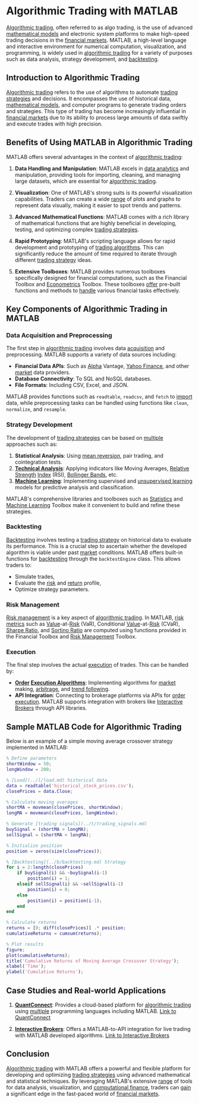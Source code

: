 # Algorithmic Trading with MATLAB

[Algorithmic trading](../a/algorithmic_trading.md), often referred to as algo trading, is the use of advanced [mathematical models](../m/mathematical_models_in_trading.md) and electronic system platforms to make high-speed trading decisions in the [financial markets](../f/financial_market.md). MATLAB, a high-level language and interactive environment for numerical computation, visualization, and programming, is widely used in [algorithmic trading](../a/algorithmic_trading.md) for a variety of purposes such as data analysis, strategy development, and [backtesting](../b/backtesting.md).

## Introduction to Algorithmic Trading 

[Algorithmic trading](../a/algorithmic_trading.md) refers to the use of algorithms to automate [trading strategies](../t/trading_strategies.md) and decisions. It encompasses the use of historical data, [mathematical models](../m/mathematical_models_in_trading.md), and computer programs to generate trading orders and strategies. This type of trading has become increasingly influential in [financial markets](../f/financial_market.md) due to its ability to process large amounts of data swiftly and execute trades with high precision.

## Benefits of Using MATLAB in Algorithmic Trading

MATLAB offers several advantages in the context of [algorithmic trading](../a/algorithmic_trading.md):

1. **Data Handling and Manipulation**:
    MATLAB excels in [data analytics](../d/data_analytics.md) and manipulation, providing tools for importing, cleaning, and managing large datasets, which are essential for [algorithmic trading](../a/algorithmic_trading.md).

2. **Visualization**:
    One of MATLAB's strong suits is its powerful visualization capabilities. Traders can create a wide [range](../r/range.md) of plots and graphs to represent data visually, making it easier to spot trends and patterns.

3. **Advanced Mathematical Functions**:
    MATLAB comes with a rich library of mathematical functions that are highly beneficial in developing, testing, and optimizing complex [trading strategies](../t/trading_strategies.md).

4. **Rapid Prototyping**:
    MATLAB's scripting language allows for rapid development and prototyping of [trading algorithms](../t/trading_algorithms.md). This can significantly reduce the amount of time required to iterate through different [trading strategy](../t/trading_strategy.md) ideas.

5. **Extensive Toolboxes**:
    MATLAB provides numerous toolboxes specifically designed for financial computations, such as the Financial Toolbox and [Econometrics](../e/econometrics_in_trading.md) Toolbox. These toolboxes [offer](../o/offer.md) pre-built functions and methods to [handle](../h/handle.md) various financial tasks effectively.

## Key Components of Algorithmic Trading in MATLAB

### Data Acquisition and Preprocessing

The first step in [algorithmic trading](../a/algorithmic_trading.md) involves data [acquisition](../a/acquisition.md) and preprocessing. MATLAB supports a variety of data sources including:

- **Financial Data APIs**: Such as [Alpha](../a/alpha.md) Vantage, [Yahoo Finance](../y/yahoo_finance.md), and other [market](../m/market.md) data providers.
- **Database Connectivity**: To SQL and NoSQL databases.
- **File Formats**: Including CSV, Excel, and JSON.

MATLAB provides functions such as `readtable`, `readcsv`, and `fetch` to [import](../i/import.md) data, while preprocessing tasks can be handled using functions like `clean`, `normalize`, and `resample`.

### Strategy Development

The development of [trading strategies](../t/trading_strategies.md) can be based on [multiple](../m/multiple.md) approaches such as:

1. **Statistical Analysis**: Using [mean reversion](../m/mean_reversion.md), pair trading, and cointegration tests.
2. **[Technical Analysis](../t/technical_analysis.md)**: Applying indicators like Moving Averages, [Relative Strength](../r/relative_strength.md) [Index](../i/index_instrument.md) (RSI), [Bollinger Bands](../b/bollinger_bands.md), etc.
3. **[Machine Learning](../m/machine_learning.md)**: Implementing supervised and [unsupervised learning](../u/unsupervised_learning.md) models for predictive analysis and classification.

MATLAB's comprehensive libraries and toolboxes such as [Statistics](../s/statistics.md) and [Machine Learning](../m/machine_learning.md) Toolbox make it convenient to build and refine these strategies.

### Backtesting

[Backtesting](../b/backtesting.md) involves testing a [trading strategy](../t/trading_strategy.md) on historical data to evaluate its performance. This is a crucial step to ascertain whether the developed algorithm is viable under past [market](../m/market.md) conditions. MATLAB offers built-in functions for [backtesting](../b/backtesting.md) through the `backtestEngine` class. This allows traders to:

- Simulate trades,
- Evaluate the [risk](../r/risk.md) and [return](../r/return.md) profile,
- Optimize strategy parameters.

### Risk Management

[Risk management](../r/risk_management.md) is a key aspect of [algorithmic trading](../a/algorithmic_trading.md). In MATLAB, [risk metrics](../r/risk_metrics.md) such as [Value](../v/value.md)-at-[Risk](../r/risk.md) (VaR), Conditional [Value](../v/value.md)-at-[Risk](../r/risk.md) (CVaR), [Sharpe Ratio](../s/sharpe_ratio.md), and [Sortino Ratio](../s/sortino_ratio.md) are computed using functions provided in the Financial Toolbox and [Risk Management](../r/risk_management.md) Toolbox.

### Execution

The final step involves the actual [execution](../e/execution.md) of trades. This can be handled by:

- **[Order](../o/order.md) [Execution Algorithms](../e/execution_algorithms.md)**: Implementing algorithms for [market](../m/market.md) making, [arbitrage](../a/arbitrage.md), and [trend following](../t/trend_following.md).
- **API Integration**: Connecting to brokerage platforms via APIs for [order](../o/order.md) [execution](../e/execution.md). MATLAB supports integration with brokers like [Interactive Brokers](../i/interactive_brokers.md) through API libraries.

## Sample MATLAB Code for Algorithmic Trading

Below is an example of a simple moving average crossover strategy implemented in MATLAB:

```matlab
% Define parameters
shortWindow = 50;
longWindow = 200;

% [Load](../l/load.md) historical data
data = readtable('historical_stock_prices.csv');
closePrices = data.Close;

% Calculate moving averages
shortMA = movmean(closePrices, shortWindow);
longMA = movmean(closePrices, longWindow);

% Generate [trading signals](../t/trading_signals.md)
buySignal = (shortMA > longMA);
sellSignal = (shortMA < longMA);

% Initialize position
position = zeros(size(closePrices));

% [Backtesting](../b/backtesting.md) Strategy
for i = 2:length(closePrices)
    if buySignal(i) && ~buySignal(i-1)
        position(i) = 1;
    elseif sellSignal(i) && ~sellSignal(i-1)
        position(i) = 0;
    else
        position(i) = position(i-1);
    end
end

% Calculate returns
returns = [0; diff(closePrices)] .* position;
cumulativeReturns = cumsum(returns);

% Plot results
figure;
plot(cumulativeReturns);
title('Cumulative Returns of Moving Average Crossover Strategy');
xlabel('Time');
ylabel('Cumulative Returns');
```

## Case Studies and Real-world Applications

1. **[QuantConnect](../q/quantconnect.md)**: Provides a cloud-based platform for [algorithmic trading](../a/algorithmic_trading.md) using [multiple](../m/multiple.md) programming languages including MATLAB. [Link to QuantConnect](https://www.quantconnect.com/)

2. **[Interactive Brokers](../i/interactive_brokers.md)**: Offers a MATLAB-to-API integration for live trading with MATLAB developed algorithms. [Link to Interactive Brokers](https://www.interactivebrokers.com/)

## Conclusion

[Algorithmic trading](../a/algorithmic_trading.md) with MATLAB offers a powerful and flexible platform for developing and optimizing [trading strategies](../t/trading_strategies.md) using advanced mathematical and statistical techniques. By leveraging MATLAB's extensive [range](../r/range.md) of tools for data analysis, visualization, and [computational finance](../c/computational_finance.md), traders can [gain](../g/gain.md) a significant edge in the fast-paced world of [financial markets](../f/financial_market.md).